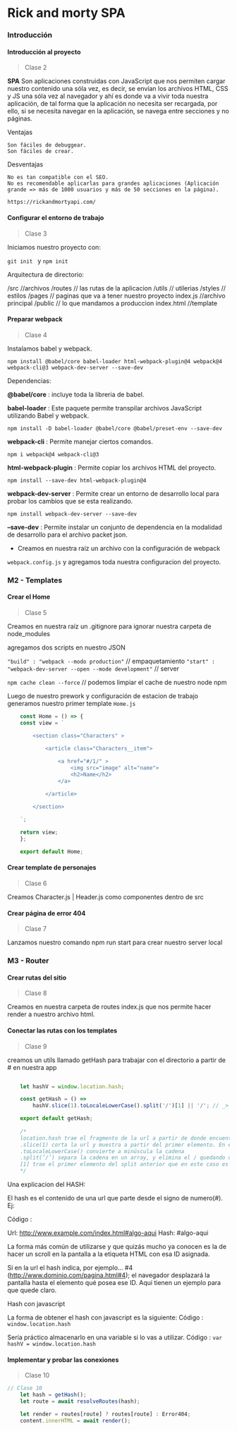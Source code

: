 # Rick and morty SPA

### Introducción

#### Introducción al proyecto

 >Clase 2

**SPA** Son aplicaciones construidas con JavaScript que nos permiten cargar nuestro contenido una sóla vez, es decir, se envían los archivos HTML, CSS y JS una sóla vez al navegador y ahí es donde va a vivir toda nuestra aplicación, de tal forma que la aplicación no necesita ser recargada, por ello, si se necesita navegar en la aplicación, se navega entre secciones y no páginas.

Ventajas

    Son fáciles de debuggear.
    Son fáciles de crear.

Desventajas

    No es tan compatible con el SEO.
    No es recomendable aplicarlas para grandes aplicaciones (Aplicación grande => más de 1000 usuarios y más de 50 secciones en la página).

`https://rickandmortyapi.com/`

#### Configurar el entorno de trabajo

 >Clase 3

Iniciamos nuestro proyecto con: 

`git init ` y `npm init`

Arquitectura de directorio: 

/src //archivos
	/routes // las rutas de la aplicacion
	/utils // utilerias
	/styles // estilos
	/pages // paginas que va a tener nuestro proyecto
	index.js //archivo principal
/public // lo que mandamos a produccion
	index.html //template

#### Preparar webpack

 >Clase 4

Instalamos babel y webpack.

`npm install @babel/core babel-loader html-webpack-plugin@4 webpack@4 webpack-cli@3 webpack-dev-server --save-dev`

Dependencias:

**@babel/core** : incluye toda la libreria de babel.

**babel-loader** : Este paquete permite transpilar archivos JavaScript utilizando Babel y webpack.

`npm install -D babel-loader @babel/core @babel/preset-env --save-dev`

**webpack-cli** : Permite manejar ciertos comandos.

`npm i webpack@4 webpack-cli@3`

**html-webpack-plugin** : Permite copiar los archivos HTML del proyecto.

`npm install --save-dev html-webpack-plugin@4`

**webpack-dev-server** : Permite crear un entorno de desarrollo local para probar los cambios que se esta realizando.

`npm install webpack-dev-server --save-dev`

**–save-dev** : Permite instalar un conjunto de dependencia en la modalidad de desarrollo para el archivo packet json.

- Creamos en nuestra raíz un archivo con la configuración de webpack

`webpack.config.js` y agregamos toda nuestra configuracion del proyecto.

### M2 - Templates

#### Crear el Home

 >Clase 5

Creamos en nuestra raíz un .gitignore para ignorar nuestra carpeta de node_modules

agregamos dos scripts en nuestro JSON

`"build" : "webpack --modo production"` // empaquetamiento
`"start" : "webpack-dev-server --open --mode development"` // server

`npm cache clean --force` // podemos limpiar el cache de nuestro node npm

Luego de nuestro prework y configuración de estacion de trabajo generamos nuestro primer template `Home.js`

``` js
	const Home = () => {
    const view = `
    
        <section class="Characters" >

            <article class="Characters__item"> 

                <a href="#/1/" > 
                    <img src="image" alt="name">
                    <h2>Name</h2>
                </a>

            </article>

        </section>
    
    `;

    return view;
	};

	export default Home;
```

#### Crear template de personajes

 >Clase 6

Creamos Character.js | Header.js como componentes dentro de src

#### Crear página de error 404

 >Clase 7

Lanzamos nuestro comando npm run start para crear nuestro server local

### M3 - Router

#### Crear rutas del sitio

 >Clase 8

Creamos en nuestra carpeta de routes index.js que nos permite hacer render a nuestro archivo html.

#### Conectar las rutas con los templates

 >Clase 9

creamos un utils llamado getHash para trabajar con el directorio a partir de # en nuestra app

``` js

    let hashV = window.location.hash;

    const getHash = () => 
        hashV.slice(1).toLocaleLowerCase().split('/')[1] || '/'; // _> obtenemos ['','1','']

    export default getHash;
    
    /* 
    location.hash trae el fragmento de la url a partir de donde encuentre un #. En este caso traería #/1/
    .slice(1) corta la url y muestra a partir del primer elemento. En este Caso el resultado es /1/
    .toLocaleLowerCase() convierte a minúscula la cadena
    .split(’/’) separa la cadena en un array, y elimina el / quedando un espacio vacio Ej [’’, ‘1’ ,’’]
    [1] trae el primer elemento del split anterior que en este caso es 1 (representa la id 1) 
    */

```

Una explicacion del HASH:

El hash es el contenido de una url que parte desde el signo de numero(#). Ej:

Código :

Url: http://www.example.com/index.html#algo-aqui
Hash: #algo-aqui

La forma más común de utilizarse y que quizás mucho ya conocen es la de hacer un scroll en la pantalla a la etiqueta HTML con esa ID asignada.

Si en la url el hash indica, por ejemplo… #4 (http://www.dominio.com/pagina.html#4); el navegador desplazará la pantalla hasta el elemento qué posea ese ID. Aquí tienen un ejemplo para que quede claro.

Hash con javascript

La forma de obtener el hash con javascript es la siguiente:
Código : `window.location.hash`

Sería práctico almacenarlo en una variable si lo vas a utilizar.
Código : `var hashV = window.location.hash`

#### Implementar y probar las conexiones

 >Clase 10

``` js 
// Clase 10
    let hash = getHash();
    let route = await resolveRoutes(hash);

    let render = routes[route] ? routes[route] : Error404;
    content.innerHTML = await render();
```







